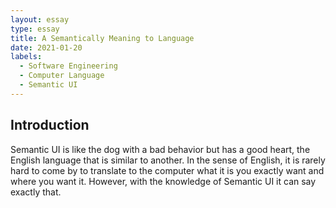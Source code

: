 ```yaml
---
layout: essay
type: essay
title: A Semantically Meaning to Language
date: 2021-01-20
labels:
  - Software Engineering
  - Computer Language
  - Semantic UI
---
```

## Introduction
Semantic UI is like the dog with a bad behavior but has a good heart, the English language that is similar to another. In the sense of English, it is rarely hard to come by to translate to the computer what it is you exactly want and where you want it. However, with the knowledge of Semantic UI it can say exactly that.  
